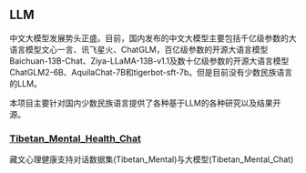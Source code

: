 ## LLM

中文大模型发展势头正盛。目前，国内发布的中文大模型主要包括千亿级参数的大语言模型文心一言、讯飞星火、ChatGLM，百亿级参数的开源大语言模型Baichuan-13B-Chat、Ziya-LLaMA-13B-v1.1及数十亿级参数的开源大语言模型ChatGLM2-6B、AquilaChat-7B和tigerbot-sft-7b。但是目前没有少数民族语言的LLM。

本项目主要针对国内少数民族语言提供了各种基于LLM的各种研究以及结果开源。
### [Tibetan_Mental_Health_Chat]([Tibetan_Mental_Health_Chat](https://github.com/Shajiu/LLM/tree/main/Tibetan_Mental_Health_Chat)https://github.com/Shajiu/LLM/tree/main/Tibetan_Mental_Health_Chat)

藏文心理健康支持对话数据集(Tibetan_Mental)与大模型(Tibetan_Mental_Chat)
